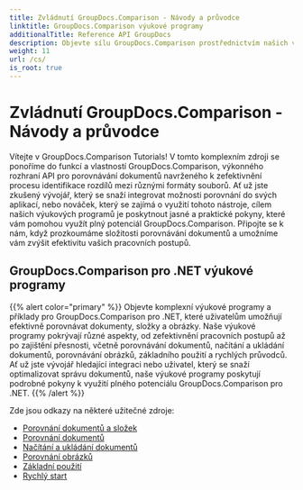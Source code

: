 ```yaml
---
title: Zvládnutí GroupDocs.Comparison - Návody a průvodce
linktitle: GroupDocs.Comparison výukové programy
additionalTitle: Reference API GroupDocs
description: Objevte sílu GroupDocs.Comparison prostřednictvím našich výukových programů! Naučte se integrovat a používat toto API pro efektivní porovnávání dokumentů.
weight: 11
url: /cs/
is_root: true
---
```


# Zvládnutí GroupDocs.Comparison - Návody a průvodce


Vítejte v GroupDocs.Comparison Tutorials! V tomto komplexním zdroji se ponoříme do funkcí a vlastností GroupDocs.Comparison, výkonného rozhraní API pro porovnávání dokumentů navrženého k zefektivnění procesu identifikace rozdílů mezi různými formáty souborů. Ať už jste zkušený vývojář, který se snaží integrovat možnosti porovnání do svých aplikací, nebo nováček, který se zajímá o využití tohoto nástroje, cílem našich výukových programů je poskytnout jasné a praktické pokyny, které vám pomohou využít plný potenciál GroupDocs.Comparison. Připojte se k nám, když prozkoumáme složitosti porovnávání dokumentů a umožníme vám zvýšit efektivitu vašich pracovních postupů.

## GroupDocs.Comparison pro .NET výukové programy
{{% alert color="primary" %}}
Objevte komplexní výukové programy a příklady pro GroupDocs.Comparison pro .NET, které uživatelům umožňují efektivně porovnávat dokumenty, složky a obrázky. Naše výukové programy pokrývají různé aspekty, od zefektivnění pracovních postupů až po zajištění přesnosti, včetně porovnávání dokumentů, načítání a ukládání dokumentů, porovnávání obrázků, základního použití a rychlých průvodců. Ať už jste vývojář hledající integraci nebo uživatel, který se snaží optimalizovat správu dokumentů, naše výukové programy poskytují podrobné pokyny k využití plného potenciálu GroupDocs.Comparison pro .NET.
{{% /alert %}}

Zde jsou odkazy na některé užitečné zdroje:
 
- [Porovnání dokumentů a složek](./net/documents-and-folder-comparison/)
- [Porovnání dokumentů](./net/document-comparison/)
- [Načítání a ukládání dokumentů](./net/loading-and-saving-documents/)
- [Porovnání obrázků](./net/image-comparison/)
- [Základní použití](./net/basic-usage/)
- [Rychlý start](./net/quick-start/)

